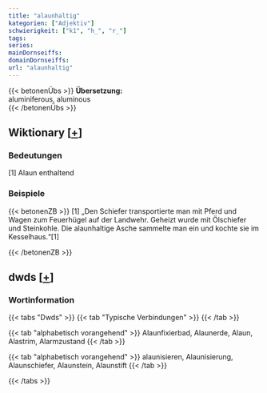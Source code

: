 ```yaml
---
title: "alaunhaltig"
kategorien: ["Adjektiv"]
schwierigkeit: ["k1", "h_", "r_"]
tags:
series:
mainDornseiffs:
domainDornseiffs:
url: "alaunhaltig"
---
```


{{< betonenÜbs >}}
**Übersetzung:**  
aluminiferous, aluminous  
{{< /betonenÜbs >}}

## Wiktionary [[+](https://de.wiktionary.org/wiki/alaunhaltig)]

### Bedeutungen
[1] Alaun enthaltend  

### Beispiele
{{< betonenZB >}}
[1] „Den Schiefer transportierte man mit Pferd und Wagen zum Feuerhügel auf der Landwehr. Geheizt wurde mit Ölschiefer und Steinkohle. Die alaunhaltige Asche sammelte man ein und kochte sie im Kesselhaus.“[1]  

{{< /betonenZB >}}


## dwds [[+](https://www.dwds.de/wb/alaunhaltig)]

### Wortinformation
{{< tabs "Dwds" >}}
{{< tab "Typische Verbindungen" >}}
{{< /tab >}}

{{< tab "alphabetisch vorangehend" >}}
Alaunfixierbad, Alaunerde, Alaun, Alastrim, Alarmzustand
{{< /tab >}}

{{< tab "alphabetisch vorangehend" >}}
alaunisieren, Alaunisierung, Alaunschiefer, Alaunstein, Alaunstift
{{< /tab >}}

{{< /tabs >}}

